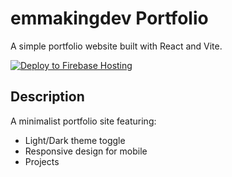 # emmakingdev Portfolio

A simple portfolio website built with React and Vite.

[![Deploy to Firebase Hosting](https://github.com/EmmaKingDev/mywebsite/actions/workflows/firebase-hosting-pull-request.yml/badge.svg)](https://github.com/EmmaKingDev/mywebsite/actions/workflows/firebase-hosting-pull-request.yml)

## Description

A minimalist portfolio site featuring:

- Light/Dark theme toggle
- Responsive design for mobile
- Projects
